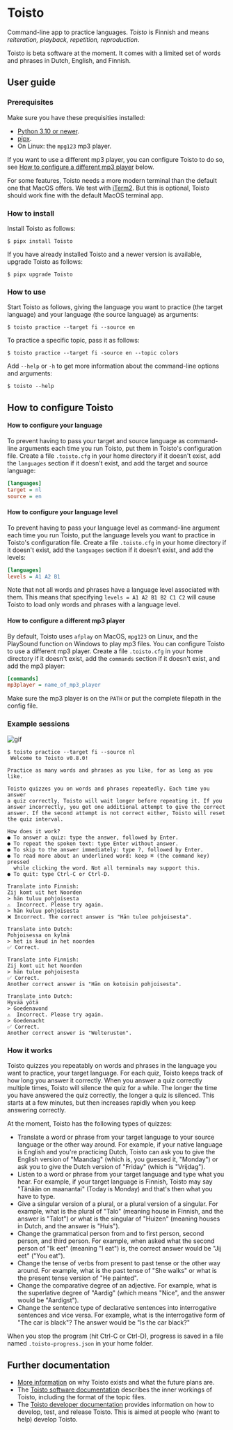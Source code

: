 # Toisto

Command-line app to practice languages. *Toisto* is Finnish and means *reiteration, playback, repetition, reproduction*.

Toisto is beta software at the moment. It comes with a limited set of words and phrases in Dutch, English, and Finnish.

## User guide

### Prerequisites

Make sure you have these prequisities installed:

- [Python 3.10 or newer](https://python.org).
- [pipx](https://pypa.github.io/pipx/).
- On Linux: the `mpg123` mp3 player.

If you want to use a different mp3 player, you can configure Toisto to do so, see [How to configure a different mp3 player](#how-to-configure-a-different-mp3-player) below.

For some features, Toisto needs a more modern terminal than the default one that MacOS offers. We test with [iTerm2](https://iterm2.com). But this is optional, Toisto should work fine with the default MacOS terminal app.

### How to install

Install Toisto as follows:

```console
$ pipx install Toisto
```

If you have already installed Toisto and a newer version is available, upgrade Toisto as follows:

```console
$ pipx upgrade Toisto
```

### How to use

Start Toisto as follows, giving the language you want to practice (the target language) and your language (the source language) as arguments:

```console
$ toisto practice --target fi --source en
```

To practice a specific topic, pass it as follows:

```console
$ toisto practice --target fi -source en --topic colors
```

Add `--help` or `-h` to get more information about the command-line options and arguments:

```console
$ toisto --help
```

## How to configure Toisto

#### How to configure your language

To prevent having to pass your target and source language as command-line arguments each time you run Toisto, put them in Toisto's configuration file. Create a file `.toisto.cfg` in your home directory if it doesn't exist, add the `languages` section if it doesn't exist, and add the target and source language:

```ini
[languages]
target = nl
source = en
```

#### How to configure your language level

To prevent having to pass your language level as command-line argument each time you run Toisto, put the language levels you want to practice in Toisto's configuration file. Create a file `.toisto.cfg` in your home directory if it doesn't exist, add the `languages` section if it doesn't exist, and add the levels:

```ini
[languages]
levels = A1 A2 B1
```

Note that not all words and phrases have a language level associated with them. This means that specifying `levels = A1 A2 B1 B2 C1 C2` will cause Toisto to load only words and phrases with a language level.

#### How to configure a different mp3 player

By default, Toisto uses `afplay` on MacOS, `mpg123` on Linux, and the PlaySound function on Windows to play mp3 files. You can configure Toisto to use a different mp3 player. Create a file `.toisto.cfg` in your home directory if it doesn't exist, add the `commands` section if it doesn't exist, and add the mp3 player:

```ini
[commands]
mp3player = name_of_mp3_player
```

Make sure the mp3 player is on the `PATH` or put the complete filepath in the config file.

### Example sessions

![gif](https://raw.githubusercontent.com/fniessink/toisto/main/docs/demo.gif)

```console
$ toisto practice --target fi --source nl
 Welcome to Toisto v0.8.0!

Practice as many words and phrases as you like, for as long as you like.

Toisto quizzes you on words and phrases repeatedly. Each time you answer
a quiz correctly, Toisto will wait longer before repeating it. If you
answer incorrectly, you get one additional attempt to give the correct
answer. If the second attempt is not correct either, Toisto will reset
the quiz interval.

How does it work?
● To answer a quiz: type the answer, followed by Enter.
● To repeat the spoken text: type Enter without answer.
● To skip to the answer immediately: type ?, followed by Enter.
● To read more about an underlined word: keep ⌘ (the command key) pressed
  while clicking the word. Not all terminals may support this.
● To quit: type Ctrl-C or Ctrl-D.

Translate into Finnish:
Zij komt uit het Noorden
> hän tuluu pohjoisesta
⚠️  Incorrect. Please try again.
> hän kuluu pohjoisesta
❌ Incorrect. The correct answer is "Hän tulee pohjoisesta".

Translate into Dutch:
Pohjoisessa on kylmä
> het is koud in het noorden
✅ Correct.

Translate into Finnish:
Zij komt uit het Noorden
> hän tulee pohjoisesta
✅ Correct.
Another correct answer is "Hän on kotoisin pohjoisesta".

Translate into Dutch:
Hyvää yötä
> Goedenavond
⚠️  Incorrect. Please try again.
> Goedenacht
✅ Correct.
Another correct answer is "Welterusten".
```

### How it works

Toisto quizzes you repeatably on words and phrases in the language you want to practice, your target language. For each quiz, Toisto keeps track of how long you answer it correctly. When you answer a quiz correctly multiple times, Toisto will silence the quiz for a while. The longer the time you have answered the quiz correctly, the longer a quiz is silenced. This starts at a few minutes, but then increases rapidly when you keep answering correctly.

At the moment, Toisto has the following types of quizzes:

- Translate a word or phrase from your target language to your source language or the other way around. For example, if your native language is English and you're practicing Dutch, Toisto can ask you to give the English version of "Maandag" (which is, you guessed it, "Monday") or ask you to give the Dutch version of "Friday" (which is "Vrijdag").
- Listen to a word or phrase from your target language and type what you hear. For example, if your target language is Finnish, Toisto may say "Tänään on maanantai" (Today is Monday) and that's then what you have to type.
- Give a singular version of a plural, or a plural version of a singular. For example, what is the plural of "Talo" (meaning house in Finnish, and the answer is "Talot") or what is the singular of "Huizen" (meaning houses in Dutch, and the answer is "Huis").
- Change the grammatical person from and to first person, second person, and third person. For example, when asked what the second person of "Ik eet" (meaning "I eat") is, the correct answer would be "Jij eet" ("You eat").
- Change the tense of verbs from present to past tense or the other way around. For example, what is the past tense of "She walks" or what is the present tense version of "He painted".
- Change the comparative degree of an adjective. For example, what is the superlative degree of "Aardig" (which means "Nice", and the answer would be "Aardigst").
- Change the sentence type of declarative sentences into interrogative sentences and vice versa. For example, what is the interrogative form of "The car is black"? The answer would be "Is the car black?"

When you stop the program (hit Ctrl-C or Ctrl-D), progress is saved in a file named `.toisto-progress.json` in your home folder.

## Further documentation

- [More information](docs/background.md) on why Toisto exists and what the future plans are.
- The [Toisto software documentation](docs/software.md) describes the inner workings of Toisto, including the format of the topic files.
- The [Toisto developer documentation](docs/developer.md) provides information on how to develop, test, and release Toisto. This is aimed at people who (want to help) develop Toisto.
